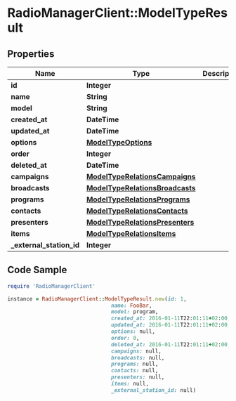 # RadioManagerClient::ModelTypeResult

## Properties

Name | Type | Description | Notes
------------ | ------------- | ------------- | -------------
**id** | **Integer** |  | 
**name** | **String** |  | [optional] 
**model** | **String** |  | [optional] 
**created_at** | **DateTime** |  | [optional] 
**updated_at** | **DateTime** |  | [optional] 
**options** | [**ModelTypeOptions**](ModelTypeOptions.md) |  | [optional] 
**order** | **Integer** |  | [optional] 
**deleted_at** | **DateTime** |  | [optional] 
**campaigns** | [**ModelTypeRelationsCampaigns**](ModelTypeRelationsCampaigns.md) |  | [optional] 
**broadcasts** | [**ModelTypeRelationsBroadcasts**](ModelTypeRelationsBroadcasts.md) |  | [optional] 
**programs** | [**ModelTypeRelationsPrograms**](ModelTypeRelationsPrograms.md) |  | [optional] 
**contacts** | [**ModelTypeRelationsContacts**](ModelTypeRelationsContacts.md) |  | [optional] 
**presenters** | [**ModelTypeRelationsPresenters**](ModelTypeRelationsPresenters.md) |  | [optional] 
**items** | [**ModelTypeRelationsItems**](ModelTypeRelationsItems.md) |  | [optional] 
**_external_station_id** | **Integer** |  | [optional] 

## Code Sample

```ruby
require 'RadioManagerClient'

instance = RadioManagerClient::ModelTypeResult.new(id: 1,
                                 name: FooBar,
                                 model: program,
                                 created_at: 2016-01-11T22:01:11+02:00,
                                 updated_at: 2016-01-11T22:01:11+02:00,
                                 options: null,
                                 order: 0,
                                 deleted_at: 2016-01-11T22:01:11+02:00,
                                 campaigns: null,
                                 broadcasts: null,
                                 programs: null,
                                 contacts: null,
                                 presenters: null,
                                 items: null,
                                 _external_station_id: null)
```


